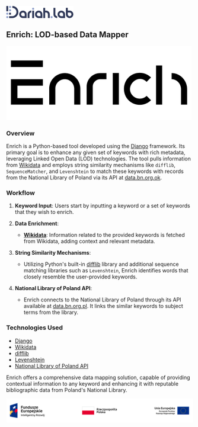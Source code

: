 ![alt text](https://github.com/CHC-Computations/Harmonize/blob/main/logo-1.png?raw=true)
## Enrich: LOD-based Data Mapper

![alt text](https://github.com/CHC-Computations/Enrich/blob/main/Enrich(6).png?raw=true)

### Overview

Enrich is a Python-based tool developed using the [Django](https://www.djangoproject.com/) framework. Its primary goal is to enhance any given set of keywords with rich metadata, leveraging Linked Open Data (LOD) technologies. The tool pulls information from [Wikidata](https://www.wikidata.org/) and employs string similarity mechanisms like `difflib`, `SequenceMatcher`, and `Levenshtein` to match these keywords with records from the National Library of Poland via its API at [data.bn.org.ok](http://data.bn.org.ok/).

### Workflow

1. **Keyword Input**: Users start by inputting a keyword or a set of keywords that they wish to enrich.

2. **Data Enrichment**: 
    - **[Wikidata](https://www.wikidata.org/)**: Information related to the provided keywords is fetched from Wikidata, adding context and relevant metadata.
    
3. **String Similarity Mechanisms**: 
    - Utilizing Python's built-in [difflib](https://docs.python.org/3/library/difflib.html) library and additional sequence matching libraries such as `Levenshtein`, Enrich identifies words that closely resemble the user-provided keywords.
    
4. **National Library of Poland API**: 
    - Enrich connects to the National Library of Poland through its API available at [data.bn.org.pl](http://data.bn.org.pl/). It links the similar keywords to subject terms from the library.
  
### Technologies Used
- [Django](https://www.djangoproject.com/)
- [Wikidata](https://www.wikidata.org/)
- [difflib](https://docs.python.org/3/library/difflib.html)
- [Levenshtein](https://pypi.org/project/python-Levenshtein/)
- [National Library of Poland API](http://data.bn.org.pl/)

Enrich offers a comprehensive data mapping solution, capable of providing contextual information to any keyword and enhancing it with reputable bibliographic data from Poland's National Library.


![alt_text](https://github.com/CHC-Computations/Harmonize/blob/main/Zrzut%20ekranu%202022-12-19%20o%2017.48.49.png?raw=true)
